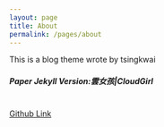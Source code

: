```yaml
---
layout: page
title: About
permalink: /pages/about
---
```

This is a blog theme wrote by tsingkwai
<br>
<h5>Paper Jekyll Version:雲女孩|CloudGirl</h5>
<br>
<a href="https://github.com/happyeggchen/paper-jekyll" class="waves-effect waves-light btn {{ site.css }} black-text z-depth-2">Github Link</a>
